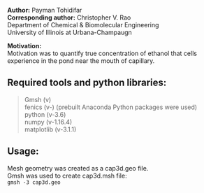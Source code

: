 <b>Author:</b> Payman Tohidifar  
<b>Corresponding author:</b> Christopher V. Rao  
Department of Chemical & Biomolecular Engineering  
University of Illinois at Urbana-Champaugn  

<b>Motivation:</b>  
Motivation was to quantify true concentration of ethanol that cells experience in the pond near the mouth of capillary.  


Required tools and python libraries:  
---
>Gmsh (v)  
fenics (v-) (prebuilt Anaconda Python packages were used)  
python (v-3.6)  
numpy (v-1.16.4)  
matplotlib (v-3.1.1)  


Usage:  
---
Mesh geometry was created as a cap3d.geo file.  
Gmsh was used to create cap3d.msh file:  
`gmsh -3 cap3d.geo`  



